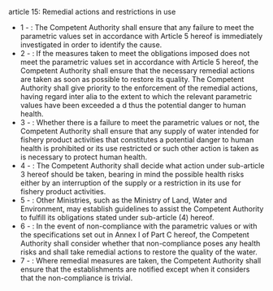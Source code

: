 article 15: Remedial actions and restrictions in use

<ul>
			<li>1 - : The Competent Authority shall ensure that any failure to meet the parametric values set in accordance with Article 5 hereof is immediately investigated in order to identify the cause.<ul>
			</ul></li>			<li>2 - : If the measures taken to meet the obligations imposed does not meet the parametric values set in accordance with Article 5 hereof, the Competent Authority shall ensure that the necessary remedial actions are taken as soon as possible to restore its quality. The Competent Authority shall give priority to the enforcement of the remedial actions, having regard inter alia to the extent to which the relevant parametric values have been exceeded a d thus the potential danger to human health.<ul>
			</ul></li>			<li>3 - : Whether there is a failure to meet the parametric values or not, the Competent Authority shall ensure that any supply of water intended for fishery product activities that constitutes a potential danger to human health is prohibited or its use restricted or such other action is taken as is necessary to protect human health.<ul>
			</ul></li>			<li>4 - : The Competent Authority shall decide what action under sub-article 3 hereof should be taken, bearing in mind the possible health risks either by an interruption of the supply or a restriction in its use for fishery product activities.<ul>
			</ul></li>			<li>5 - : Other Ministries, such as the Ministry of Land, Water and Environment, may establish guidelines to assist the Competent Authority to fulfill its obligations stated under sub-article (4) hereof.<ul>
			</ul></li>			<li>6 - : In the event of non-compliance with the parametric values or with the specifications set out in Annex I of Part C hereof, the Competent Authority shall consider whether that non-compliance poses any health risks and shall take remedial actions to restore the quality of the water.<ul>
			</ul></li>			<li>7 - : Where remedial measures are taken, the Competent Authority shall ensure that the establishments are notified except when it considers that the non-compliance is trivial.<ul>
			</ul></li></ul>
